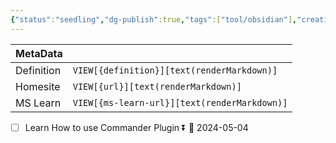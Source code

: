 ```yaml
---
{"status":"seedling","dg-publish":true,"tags":["tool/obsidian"],"creation_date":"2024-05-04 14:40","definition":"undefined","ms-learn-url":"undefined","url":"undefined","permalink":"/tools/obsidian-commander-plugin/","dgPassFrontmatter":true}
---
```


| MetaData   |                                              |
| ---------- | -------------------------------------------- |
| Definition | `VIEW[{definition}][text(renderMarkdown)]`   |
| Homesite   | `VIEW[{url}][text(renderMarkdown)]`          |
| MS Learn   | `VIEW[{ms-learn-url}][text(renderMarkdown)]` |
- [ ] Learn How to use Commander Plugin ⏬ 📅 2024-05-04
